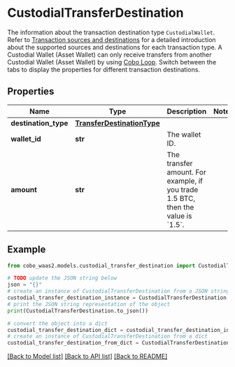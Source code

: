 # CustodialTransferDestination

The information about the transaction destination type `CustodialWallet`. Refer to [Transaction sources and destinations](https://www.cobo.com/developers/v2/guides/transactions/sources-and-destinations) for a detailed introduction about the supported sources and destinations for each transaction type.  A Custodial Wallet (Asset Wallet) can only receive transfers from another Custodial Wallet (Asset Wallet) by using [Cobo Loop](https://manuals.cobo.com/en/portal/custodial-wallets/cobo-loop).  Switch between the tabs to display the properties for different transaction destinations. 

## Properties

Name | Type | Description | Notes
------------ | ------------- | ------------- | -------------
**destination_type** | [**TransferDestinationType**](TransferDestinationType.md) |  | 
**wallet_id** | **str** | The wallet ID. | 
**amount** | **str** | The transfer amount. For example, if you trade 1.5 BTC, then the value is &#x60;1.5&#x60;.  | 

## Example

```python
from cobo_waas2.models.custodial_transfer_destination import CustodialTransferDestination

# TODO update the JSON string below
json = "{}"
# create an instance of CustodialTransferDestination from a JSON string
custodial_transfer_destination_instance = CustodialTransferDestination.from_json(json)
# print the JSON string representation of the object
print(CustodialTransferDestination.to_json())

# convert the object into a dict
custodial_transfer_destination_dict = custodial_transfer_destination_instance.to_dict()
# create an instance of CustodialTransferDestination from a dict
custodial_transfer_destination_from_dict = CustodialTransferDestination.from_dict(custodial_transfer_destination_dict)
```
[[Back to Model list]](../README.md#documentation-for-models) [[Back to API list]](../README.md#documentation-for-api-endpoints) [[Back to README]](../README.md)


